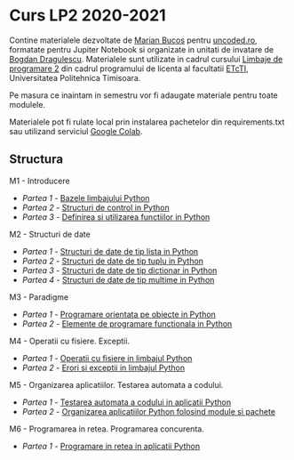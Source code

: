 # Curs LP2 2020-2021

Contine materialele dezvoltate de [Marian Bucos](https://ti.etcti.upt.ro/marian-bucos/) pentru 
[uncoded.ro](https://uncoded.ro/), formatate pentru Jupiter Notebook si organizate in unitati de invatare de 
[Bogdan Dragulescu](https://ti.etcti.upt.ro/bogdan-dragulescu/). Materialele 
sunt utilizate in cadrul cursului [Limbaje de programare 2](https://ti.etcti.upt.ro/cursuri/limbaje-de-programare-2/) 
din cadrul programului de licenta al facultatii [ETcTI](https://www.etc.upt.ro/), Universitatea Politehnica Timisoara.

Pe masura ce inaintam in semestru vor fi adaugate materiale pentru toate modulele.

Materialele pot fi rulate local prin instalarea pachetelor din requirements.txt sau utilizand serviciul 
[Google Colab](https://colab.research.google.com/).

## Structura
M1 - Introducere
* *Partea 1* - [Bazele limbajului Python](https://github.com/uncoded-ro/lp2/blob/main/modul_1/lp2_m1_02_baze.ipynb)
* *Partea 2* - [Structuri de control in Python](https://github.com/uncoded-ro/lp2/blob/main/modul_1/lp2_m1_03_structuri_de_control.ipynb)
* *Partea 3* - [Definirea si utilizarea functiilor in Python](https://github.com/uncoded-ro/lp2/blob/main/modul_1/lp2_m1_04_functii.ipynb)

M2 - Structuri de date
* *Partea 1* - [Structuri de date de tip lista in Python](https://github.com/uncoded-ro/lp2/blob/main/modul_2/lp2_m2_01_liste.ipynb)
* *Partea 2* - [Structuri de date de tip tuplu in Python](https://github.com/uncoded-ro/lp2/blob/main/modul_2/lp2_m2_02_tupluri.ipynb)
* *Partea 3* - [Structuri de date de tip dictionar in Python](https://github.com/uncoded-ro/lp2/blob/main/modul_2/lp2_m2_03_dictionare.ipynb)
* *Partea 4* - [Structuri de date de tip multime in Python](https://github.com/uncoded-ro/lp2/blob/main/modul_2/lp2_m2_04_multimi.ipynb)

M3 - Paradigme
* *Partea 1* - [Programare orientata pe obiecte in Python](https://github.com/uncoded-ro/lp2/blob/main/modul_3/lp2_m3_01_poo.ipynb)
* *Partea 2* - [Elemente de programare functionala in Python](https://github.com/uncoded-ro/lp2/blob/main/modul_3/lp2_m3_02_programare_functionala.ipynb)

M4 - Operatii cu fisiere. Exceptii.
* *Partea 1* - [Operatii cu fisiere in limbajul Python](https://github.com/uncoded-ro/lp2/blob/main/modul_4/lp2_m4_01_operatii_cu_fisiere.ipynb)
* *Partea 2* - [Erori si exceptii in limbajul Python](https://github.com/uncoded-ro/lp2/blob/main/modul_4/lp2_m4_02_erori_si_exceptii.ipynb)

M5 - Organizarea aplicatiilor. Testarea automata a codului.
* *Partea 1* - [Testarea automata a codului in aplicatii Python](https://github.com/uncoded-ro/lp2/blob/main/modul_5/lp2_m5_01_testarea_codului.ipynb)
* *Partea 2* - [Organizarea aplicatiilor Python folosind module si pachete](https://github.com/uncoded-ro/lp2/blob/main/modul_5/lp2_m5_02_organizarea_aplicatiilor.ipynb)


M6 - Programarea in retea. Programarea concurenta.
* *Partea 1* - [Programare in retea in aplicatii Python](https://github.com/uncoded-ro/lp2/blob/main/modul_6/lp2_m6_01_programare_in_retea.ipynb)
